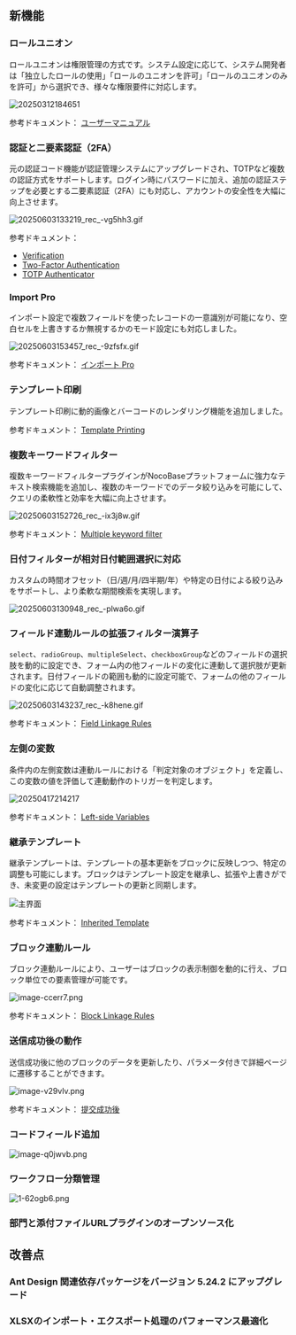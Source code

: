 ## 新機能

### ロールユニオン

ロールユニオンは権限管理の方式です。システム設定に応じて、システム開発者は「独立したロールの使用」「ロールのユニオンを許可」「ロールのユニオンのみを許可」から選択でき、様々な権限要件に対応します。

![20250312184651](https://static-docs.nocobase.com/20250312184651.png)

参考ドキュメント： [ユーザーマニュアル](https://docs-jp.nocobase.com/handbook/acl/manual)

### 認証と二要素認証（2FA）

元の認証コード機能が認証管理システムにアップグレードされ、TOTPなど複数の認証方式をサポートします。ログイン時にパスワードに加え、追加の認証ステップを必要とする二要素認証（2FA）にも対応し、アカウントの安全性を大幅に向上させます。

![20250603133219_rec_-vg5hh3.gif](https://static-docs.nocobase.com/20250603133219_rec_-vg5hh3.gif)

参考ドキュメント：

* [Verification](https://docs-jp.nocobase.com/handbook/verification)
* [Two-Factor Authentication](https://docs-jp.nocobase.com/handbook/two-factor-authentication)
* [TOTP Authenticator](https://docs-jp.nocobase.com/handbook/verification-totp-authenticator)

### Import Pro

インポート設定で複数フィールドを使ったレコードの一意識別が可能になり、空白セルを上書きするか無視するかのモード設定にも対応しました。

![20250603153457_rec_-9zfsfx.gif](https://static-docs.nocobase.com/20250603153457_rec_-9zfsfx.gif)

参考ドキュメント： [インポート Pro](https://docs-jp.nocobase.com/handbook/action-import-pro)

### テンプレート印刷

テンプレート印刷に動的画像とバーコードのレンダリング機能を追加しました。

参考ドキュメント： [Template Printing](https://docs-cn.nocobase.com/handbook/action-template-print#%E5%9C%A8-docx-%E6%96%87%E4%BB%B6%E4%B8%AD%E6%8F%92%E5%85%A5%E5%8A%A8%E6%80%81%E5%9B%BE%E7%89%87)

### 複数キーワードフィルター

複数キーワードフィルタープラグインがNocoBaseプラットフォームに強力なテキスト検索機能を追加し、複数のキーワードでのデータ絞り込みを可能にして、クエリの柔軟性と効率を大幅に向上させます。

![20250603152726_rec_-ix3j8w.gif](https://static-docs.nocobase.com/20250603152726_rec_-ix3j8w.gif)

参考ドキュメント： [Multiple keyword filter](https://docs-jp.nocobase.com/handbook/multi-keyword-filter)

### 日付フィルターが相対日付範囲選択に対応

カスタムの時間オフセット（日/週/月/四半期/年）や特定の日付による絞り込みをサポートし、より柔軟な期間検索を実現します。

![20250603130948_rec_-plwa6o.gif](https://static-docs.nocobase.com/20250603130948_rec_-plwa6o.gif)

### フィールド連動ルールの拡張フィルター演算子

`select`、`radioGroup`、`multipleSelect`、`checkboxGroup`などのフィールドの選択肢を動的に設定でき、フォーム内の他フィールドの変化に連動して選択肢が更新されます。日付フィールドの範囲も動的に設定可能で、フォームの他のフィールドの変化に応じて自動調整されます。

![20250603143237_rec_-k8hene.gif](https://static-docs.nocobase.com/20250603143237_rec_-k8hene.gif)

参考ドキュメント： [Field Linkage Rules](https://docs-jp.nocobase.com/handbook/ui/blocks/block-settings/field-linkage-rule)

### 左側の変数

条件内の左側変数は連動ルールにおける「判定対象のオブジェクト」を定義し、この変数の値を評価して連動動作のトリガーを判定します。

![20250417214217](https://static-docs.nocobase.com/20250417214217.png)

参考ドキュメント： [Left-side Variables](https://docs-jp.nocobase.com/handbook/ui/linkage-rule#left-side-variables)

### 継承テンプレート

継承テンプレートは、テンプレートの基本更新をブロックに反映しつつ、特定の調整も可能にします。ブロックはテンプレート設定を継承し、拡張や上書きができ、未変更の設定はテンプレートの更新と同期します。

![主界面](https://static-docs.nocobase.com/main-screen-block-templates.png)

参考ドキュメント： [Inherited Template](https://docs-jp.nocobase.com/handbook/block-template#inherited-template)

### ブロック連動ルール

ブロック連動ルールにより、ユーザーはブロックの表示制御を動的に行え、ブロック単位での要素管理が可能です。

![image-ccerr7.png](https://static-docs.nocobase.com/image-ccerr7.png)

参考ドキュメント： [Block Linkage Rules](https://docs-jp.nocobase.com/handbook/ui/blocks/block-settings/block-linkage-rule)

### 送信成功後の動作

送信成功後に他のブロックのデータを更新したり、パラメータ付きで詳細ページに遷移することができます。

![image-v29vlv.png](https://static-docs.nocobase.com/image-v29vlv.png)

参考ドキュメント： [提交成功後](https://docs-jp.nocobase.com/handbook/ui/actions/action-settings/affter-successful)

### コードフィールド追加

![image-q0jwvb.png](https://static-docs.nocobase.com/image-q0jwvb.png)

### ワークフロー分類管理

![1-62ogb6.png](https://static-docs.nocobase.com/1-62ogb6.png)

### 部門と添付ファイルURLプラグインのオープンソース化

## 改善点

### Ant Design 関連依存パッケージをバージョン 5.24.2 にアップグレード

### XLSXのインポート・エクスポート処理のパフォーマンス最適化
